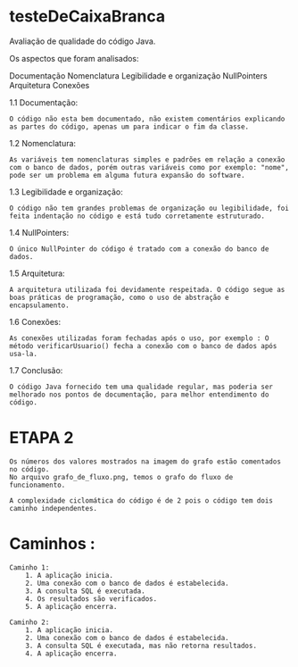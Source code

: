 # testeDeCaixaBranca

Avaliação de qualidade do código Java.

Os aspectos que foram analisados:

Documentação
Nomenclatura
Legibilidade e organização
NullPointers
Arquitetura
Conexões

1.1 Documentação:

	O código não esta bem documentado, não existem comentários explicando as partes do código, apenas um para indicar o fim da classe.

1.2 Nomenclatura:
	
	As variáveis tem nomenclaturas simples e padrões em relação a conexão com o banco de dados, porém outras variáveis como por exemplo: "nome", pode ser um problema em alguma futura expansão do software.

1.3 Legibilidade e organização:

	O código não tem grandes problemas de organização ou legibilidade, foi feita indentação no código e está tudo corretamente estruturado.

1.4 NullPointers:

	O único NullPointer do código é tratado com a conexão do banco de dados.

1.5 Arquitetura:

	A arquitetura utilizada foi devidamente respeitada. O código segue as boas práticas de programação, como o uso de abstração e encapsulamento.

1.6 Conexões:

	As conexões utilizadas foram fechadas após o uso, por exemplo : O método verificarUsuario() fecha a conexão com o banco de dados após usa-la.

1.7 Conclusão:

	O código Java fornecido tem uma qualidade regular, mas poderia ser melhorado nos pontos de documentação, para melhor entendimento do código.

 # ETAPA 2
 	Os números dos valores mostrados na imagem do grafo estão comentados no código.
	No arquivo grafo_de_fluxo.png, temos o grafo do fluxo de funcionamento.

 	A complexidade ciclomática do código é de 2 pois o código tem dois caminho independentes.

# Caminhos :

	Caminho 1:
		1. A aplicação inicia.
		2. Uma conexão com o banco de dados é estabelecida.
		3. A consulta SQL é executada.
		4. Os resultados são verificados.
		5. A aplicação encerra.

  	Caminho 2:
   		1. A aplicação inicia.
		2. Uma conexão com o banco de dados é estabelecida.
		3. A consulta SQL é executada, mas não retorna resultados.
		4. A aplicação encerra.
